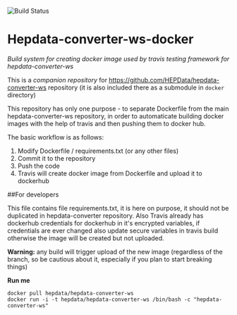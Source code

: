 
![Build Status](https://travis-ci.org/HEPData/hepdata-converter-ws-docker.svg?branch=master)

# Hepdata-converter-ws-docker

*Build system for creating docker image used by travis testing framework for hepdata-converter-ws*

This is a *companion repository* for https://github.com/HEPData/hepdata-converter-ws repository
(it is also included there as a submodule in ```docker``` directory)

This repository has only one purpose - to separate Dockerfile from the main hepdata-converter-ws
repository, in order to automaticate building docker images with the help of travis and then
pushing them to docker hub.

The basic workflow is as follows:

1. Modify Dockerfile / requirements.txt (or any other files)
2. Commit it to the repository
3. Push the code
4. Travis will create docker image from Dockerfile and upload it to dockerhub

##For developers

This file contains file requirements.txt, it is here on purpose, it should not be duplicated
in hepdata-converter repository. Also Travis already has dockerhub credentials for
dockerhub in it's encrypted variables, if credentials are ever changed also update secure
variables in travis build otherwise the image will be created but not uploaded.

**Warning:** any build will trigger upload of the new image (regardless of the branch,
  so be cautious about it, especially if you plan to start breaking things)


**Run me** 
```
docker pull hepdata/hepdata-converter-ws
docker run -i -t hepdata/hepdata-converter-ws /bin/bash -c "hepdata-converter-ws"

```
